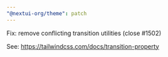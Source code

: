 ```yaml
---
"@nextui-org/theme": patch
---
```


Fix: remove conflicting transition utilities (close #1502)

See: https://tailwindcss.com/docs/transition-property